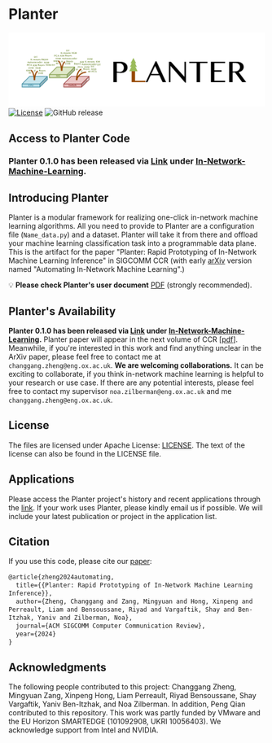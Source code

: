 # Planter
![Planter Logo](src/images/logo.png)
[![License](https://img.shields.io/badge/License-Apache%202.0-blue.svg)](https://opensource.org/licenses/Apache-2.0)
![GitHub release](https://img.shields.io/badge/pre--release%20tag-v0.2.0-orange)

## Access to Planter Code

### Planter 0.1.0 has been released via [Link](https://github.com/In-Network-Machine-Learning/Planter) under [In-Network-Machine-Learning](https://github.com/In-Network-Machine-Learning).

## Introducing Planter
Planter is a modular framework for realizing one-click in-network machine learning algorithms. All you need to provide to Planter are a configuration file (```Name_data.py```) and a dataset. Planter will take it from there and offload your machine learning classification task into a programmable data plane. This is the artifact for the paper "Planter: Rapid Prototyping of In-Network Machine Learning Inference" in SIGCOMM CCR (with early [arXiv](https://arxiv.org/pdf/2205.08824.pdf) version named "Automating In-Network Machine Learning".) 

💡 **Please check Planter's user document** [PDF](./Docs/Planter_User_Document_v0.0.1.pdf) (strongly recommended). 

## Planter's Availability

**Planter 0.1.0 has been released via [Link](https://github.com/In-Network-Machine-Learning/Planter) under [In-Network-Machine-Learning](https://github.com/In-Network-Machine-Learning).** Planter paper will appear in the next volume of CCR [[pdf](https://eng.ox.ac.uk/media/zetja3ek/zheng24planter.pdf)]. Meanwhile, if you're interested in this work and find anything unclear in the ArXiv paper, please feel free to contact me at ```changgang.zheng@eng.ox.ac.uk```. **We are welcoming collaborations.** It can be exciting to collaborate, if you think in-network machine learning is helpful to your research or use case. If there are any potential interests, please feel free to contact my supervisor ```noa.zilberman@eng.ox.ac.uk``` and me ```changgang.zheng@eng.ox.ac.uk```.

## License

The files are licensed under Apache License: [LICENSE](./LICENSE). The text of the license can also be found in the LICENSE file.

## Applications
Please access the Planter project's history and recent applications through the [link](./Docs/Projects.md). If your work uses Planter, please kindly email us if possible. We will include your latest publication or project in the application list.

## Citation
If you use this code, please cite our [paper](https://eng.ox.ac.uk/media/zetja3ek/zheng24planter.pdf):

```
@article{zheng2024automating,
  title={{Planter: Rapid Prototyping of In-Network Machine Learning Inference}},
  author={Zheng, Changgang and Zang, Mingyuan and Hong, Xinpeng and Perreault, Liam and Bensoussane, Riyad and Vargaftik, Shay and Ben-Itzhak, Yaniv and Zilberman, Noa},
  journal={ACM SIGCOMM Computer Communication Review},
  year={2024}
}
```


## Acknowledgments

The following people contributed to this project: Changgang Zheng, Mingyuan Zang, Xinpeng Hong, Liam Perreault, Riyad Bensoussane, Shay Vargaftik, Yaniv Ben-Itzhak, and Noa Zilberman. In addition, Peng Qian contributed to this repository. This work was partly funded by VMware and the EU Horizon SMARTEDGE (101092908, UKRI 10056403). We acknowledge support from Intel and NVIDIA. 
